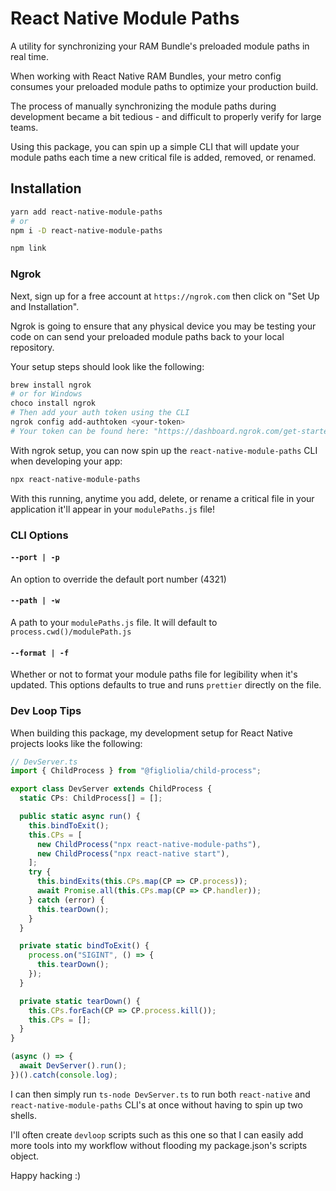 # React Native Module Paths
A utility for synchronizing your RAM Bundle's preloaded module paths in real time.

When working with React Native RAM Bundles, your metro config consumes your preloaded module paths to optimize your production build. 

The process of manually synchronizing the module paths during development became a bit tedious - and difficult to properly verify for large teams.

Using this package, you can spin up a simple CLI that will update your module paths each time a new critical file is added, removed, or renamed.

## Installation
```bash
yarn add react-native-module-paths
# or 
npm i -D react-native-module-paths

npm link
```

### Ngrok
Next, sign up for a free account at `https://ngrok.com` then click on "Set Up and Installation". 

Ngrok is going to ensure that any physical device you may be testing your code on can send your preloaded module paths back to your local repository.

Your setup steps should look like the following:
```bash
brew install ngrok
# or for Windows
choco install ngrok
# Then add your auth token using the CLI
ngrok config add-authtoken <your-token>
# Your token can be found here: "https://dashboard.ngrok.com/get-started/setup/"
```
With ngrok setup, you can now spin up the `react-native-module-paths` CLI when developing your app:

```bash
npx react-native-module-paths
```

With this running, anytime you add, delete, or rename a critical file in your application it'll appear in your `modulePaths.js` file!


### CLI Options
#### `--port | -p`
An option to override the default port number (4321)
#### `--path | -w`
 A path to your `modulePaths.js` file. It will default to `process.cwd()/modulePath.js`
#### `--format | -f`
Whether or not to format your module paths file for legibility when it's updated. This options defaults to true and runs `prettier` directly on the file.

### Dev Loop Tips
When building this package, my development setup for React Native projects looks like the following:

```typescript
// DevServer.ts
import { ChildProcess } from "@figliolia/child-process";

export class DevServer extends ChildProcess {
  static CPs: ChildProcess[] = [];

  public static async run() {
    this.bindToExit();
    this.CPs = [
      new ChildProcess("npx react-native-module-paths"),
      new ChildProcess("npx react-native start"),
    ];
    try {
      this.bindExits(this.CPs.map(CP => CP.process));
      await Promise.all(this.CPs.map(CP => CP.handler));
    } catch (error) {
      this.tearDown();
    }
  }

  private static bindToExit() {
    process.on("SIGINT", () => {
      this.tearDown();
    });
  }

  private static tearDown() {
    this.CPs.forEach(CP => CP.process.kill());
    this.CPs = [];
  }
}

(async () => {
  await DevServer().run();
})().catch(console.log);
```

I can then simply run `ts-node DevServer.ts` to run both `react-native` and `react-native-module-paths` CLI's at once without having to spin up two shells. 

I'll often create `devloop` scripts such as this one so that I can easily add more tools into my workflow without flooding my package.json's scripts object.

Happy hacking :)
